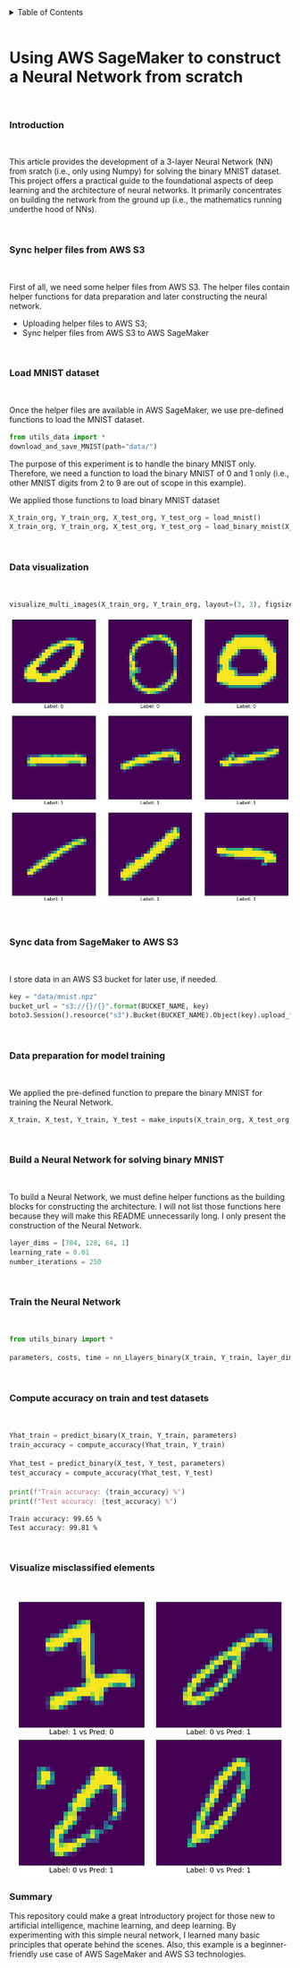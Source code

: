 <details>
  <summary>Table of Contents</summary>
  <ol>
    <li><a href="#introduction">Introduction</a></li>
    <li><a href="#Sync-helper-files-from-AWS-S3">Sync helper files from AWS S3</a></li>
    <li><a href="#Load-MNIST-dataset">Load MNIST dataset</a></li>
    <li><a href="#Data-visualization">Data visualization</a></li>
    <li><a href="#Sync-data-from-SageMaker-to-AWS-S3">Sync data from SageMaker to AWS S3</a></li>
    <li><a href="#Data-preparation-for-model-training">Data preparation for model training</a></li>
    <li><a href="#Build-a-Neural-Network-for-solving-binary-MNIST">Build a Neural Network for solving binary MNIST</a></li>
    <li><a href="#Train-the-Neural-Network">Train the Neural Network</a></li>
    <li><a href="#Compute-accuracy-on-train-and-test-datasets">Compute accuracy on train and test datasets</a></li>
    <li><a href="#Visualize-misclassified-elements">Visualize misclassified elements</a></li>
    <li><a href="#summary">Summary</a></li>
  </ol>
</details>

</br>

# Using AWS SageMaker to construct a Neural Network from scratch

</br>

### Introduction

</br>

This article provides the development of a 3-layer Neural Network (NN) from sratch (i.e., only using Numpy) for solving the binary MNIST dataset. This project offers a practical guide to the foundational aspects of deep learning and the architecture of neural networks. It primarily concentrates on building the network from the ground up (i.e., the mathematics running underthe hood of NNs).

</br>

### Sync helper files from AWS S3

</br>

First of all, we need some helper files from AWS S3. The helper files contain helper functions for data preparation and later constructing the neural network.

-   Uploading helper files to AWS S3;
-   Sync helper files from AWS S3 to AWS SageMaker

</br>

### Load MNIST dataset

</br>

Once the helper files are available in AWS SageMaker, we use pre-defined functions to load the MNIST dataset.

```python
from utils_data import *
download_and_save_MNIST(path="data/")
```

The purpose of this experiment is to handle the binary MNIST only. Therefore, we need a function to load the binary MNIST of 0 and 1 only (i.e., other MNIST digits from 2 to 9 are out of scope in this example).

We applied those functions to load binary MNIST dataset

```python
X_train_org, Y_train_org, X_test_org, Y_test_org = load_mnist()
X_train_org, Y_train_org, X_test_org, Y_test_org = load_binary_mnist(X_train_org, Y_train_org, X_test_org, Y_test_org)
```

</br>

### Data visualization

</br>

```python
visualize_multi_images(X_train_org, Y_train_org, layout=(3, 3), figsize=(10, 10), fontsize=12)
```

<p align="center">
  <a href="">
    <img src="/viz/visual0.png" width="620" alt=""/>
  </a>
</p>

</br>

### Sync data from SageMaker to AWS S3

</br>

I store data in an AWS S3 bucket for later use, if needed.

```python
key = "data/mnist.npz"
bucket_url = "s3://{}/{}".format(BUCKET_NAME, key)
boto3.Session().resource("s3").Bucket(BUCKET_NAME).Object(key).upload_file("data/mnist.npz")
```

</br>

### Data preparation for model training

</br>

We applied the pre-defined function to prepare the binary MNIST for training the Neural Network.

```python
X_train, X_test, Y_train, Y_test = make_inputs(X_train_org, X_test_org, Y_train_org, Y_test_org)
```

</br>

### Build a Neural Network for solving binary MNIST

</br>

To build a Neural Network, we must define helper functions as the building blocks for constructing the architecture. I will not list those functions here because they will make this README unnecessarily long. I only present the construction of the Neural Network.

```python
layer_dims = [784, 128, 64, 1]
learning_rate = 0.01
number_iterations = 250
```

</br>

### Train the Neural Network

</br>

```python
from utils_binary import *

parameters, costs, time = nn_Llayers_binary(X_train, Y_train, layer_dims, learning_rate, number_iterations, print_cost=False)
```

</br>

### Compute accuracy on train and test datasets

</br>

```python
Yhat_train = predict_binary(X_train, Y_train, parameters)
train_accuracy = compute_accuracy(Yhat_train, Y_train)

Yhat_test = predict_binary(X_test, Y_test, parameters)
test_accuracy = compute_accuracy(Yhat_test, Y_test)

print(f"Train accuracy: {train_accuracy} %")
print(f"Test accuracy: {test_accuracy} %")
```

```
Train accuracy: 99.65 %
Test accuracy: 99.81 %
```

</br>

### Visualize misclassified elements

</br>

<p align="center">
  <a href="">
    <img src="/viz/visual1.png" width="480" alt=""/>
  </a>
</p>

### Summary

This repository could make a great introductory project for those new to artificial intelligence, machine learning, and deep learning. By experimenting with this simple neural network, I learned many basic principles that operate behind the scenes. Also, this example is a beginner-friendly use case of AWS SageMaker and AWS S3 technologies.
